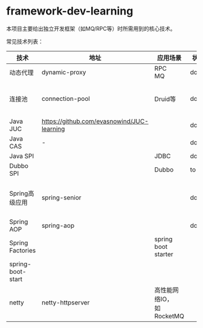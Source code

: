 # framework-dev-learning

本项目主要给出独立开发框架（如MQ/RPC等）时所需用到的核心技术。

常见技术列表：

| 技术 | 地址 | 应用场景 | 状态 | 其他 |
| - | - | - | - | - |
|动态代理 | dynamic-proxy | RPC<br/>MQ | doing |  |
|连接池 | connection-pool | Druid等 | done | github上一个自定义实现的连接池：<br/>https://github.com/aloys-jun/connect-pool |
| Java JUC | https://github.com/evasnowind/JUC-learning |  | done |  |
| Java CAS | - |  | done |  |
| Java SPI | | JDBC | done |  |
| Dubbo SPI | | Dubbo | to do | |
| Spring高级应用 | spring-senior |  | done | 事件通知机制：比如载入某个实例完成后<br/>通过该机制告知相关类继续往下走 |
| Spring AOP | spring-aop |  | done |  |
| Spring Factories | |spring boot starter||  |
| spring-boot-start | |  |  |  |
| netty | netty-httpserver | 高性能网络IO，<br/>如RocketMQ |  |  |



